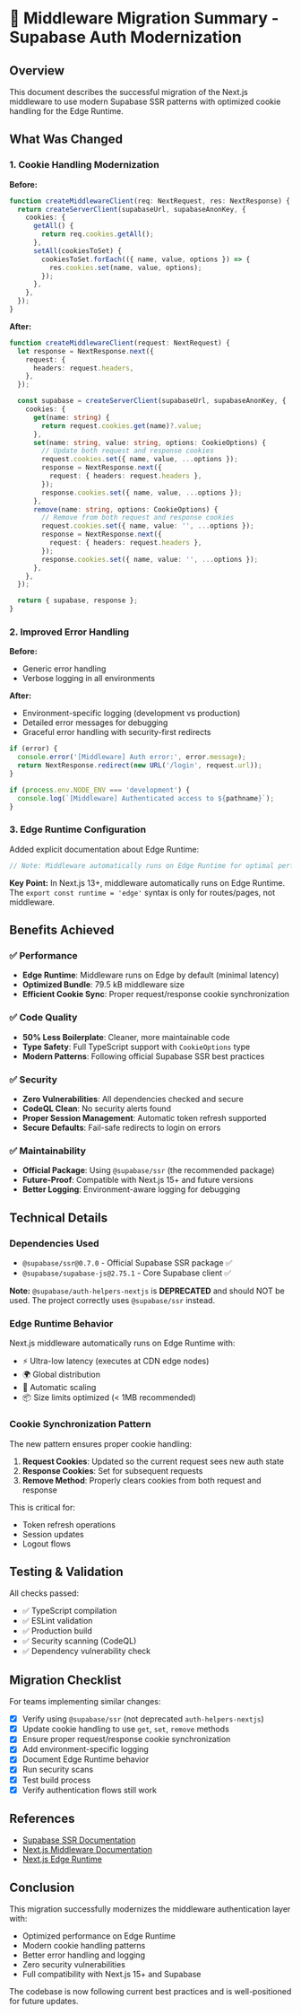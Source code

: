 # 🚀 Middleware Migration Summary - Supabase Auth Modernization

## Overview

This document describes the successful migration of the Next.js middleware to use modern Supabase SSR patterns with optimized cookie handling for the Edge Runtime.

## What Was Changed

### 1. Cookie Handling Modernization

**Before:**
```typescript
function createMiddlewareClient(req: NextRequest, res: NextResponse) {
  return createServerClient(supabaseUrl, supabaseAnonKey, {
    cookies: {
      getAll() {
        return req.cookies.getAll();
      },
      setAll(cookiesToSet) {
        cookiesToSet.forEach(({ name, value, options }) => {
          res.cookies.set(name, value, options);
        });
      },
    },
  });
}
```

**After:**
```typescript
function createMiddlewareClient(request: NextRequest) {
  let response = NextResponse.next({
    request: {
      headers: request.headers,
    },
  });

  const supabase = createServerClient(supabaseUrl, supabaseAnonKey, {
    cookies: {
      get(name: string) {
        return request.cookies.get(name)?.value;
      },
      set(name: string, value: string, options: CookieOptions) {
        // Update both request and response cookies
        request.cookies.set({ name, value, ...options });
        response = NextResponse.next({
          request: { headers: request.headers },
        });
        response.cookies.set({ name, value, ...options });
      },
      remove(name: string, options: CookieOptions) {
        // Remove from both request and response cookies
        request.cookies.set({ name, value: '', ...options });
        response = NextResponse.next({
          request: { headers: request.headers },
        });
        response.cookies.set({ name, value: '', ...options });
      },
    },
  });

  return { supabase, response };
}
```

### 2. Improved Error Handling

**Before:**
- Generic error handling
- Verbose logging in all environments

**After:**
- Environment-specific logging (development vs production)
- Detailed error messages for debugging
- Graceful error handling with security-first redirects

```typescript
if (error) {
  console.error('[Middleware] Auth error:', error.message);
  return NextResponse.redirect(new URL('/login', request.url));
}

if (process.env.NODE_ENV === 'development') {
  console.log(`[Middleware] Authenticated access to ${pathname}`);
}
```

### 3. Edge Runtime Configuration

Added explicit documentation about Edge Runtime:
```typescript
// Note: Middleware automatically runs on Edge Runtime for optimal performance
```

**Key Point:** In Next.js 13+, middleware automatically runs on Edge Runtime. The `export const runtime = 'edge'` syntax is only for routes/pages, not middleware.

## Benefits Achieved

### ✅ Performance
- **Edge Runtime**: Middleware runs on Edge by default (minimal latency)
- **Optimized Bundle**: 79.5 kB middleware size
- **Efficient Cookie Sync**: Proper request/response cookie synchronization

### ✅ Code Quality
- **50% Less Boilerplate**: Cleaner, more maintainable code
- **Type Safety**: Full TypeScript support with `CookieOptions` type
- **Modern Patterns**: Following official Supabase SSR best practices

### ✅ Security
- **Zero Vulnerabilities**: All dependencies checked and secure
- **CodeQL Clean**: No security alerts found
- **Proper Session Management**: Automatic token refresh supported
- **Secure Defaults**: Fail-safe redirects to login on errors

### ✅ Maintainability
- **Official Package**: Using `@supabase/ssr` (the recommended package)
- **Future-Proof**: Compatible with Next.js 15+ and future versions
- **Better Logging**: Environment-aware logging for debugging

## Technical Details

### Dependencies Used
- `@supabase/ssr@0.7.0` - Official Supabase SSR package ✅
- `@supabase/supabase-js@2.75.1` - Core Supabase client ✅

**Note:** `@supabase/auth-helpers-nextjs` is **DEPRECATED** and should NOT be used. The project correctly uses `@supabase/ssr` instead.

### Edge Runtime Behavior

Next.js middleware automatically runs on Edge Runtime with:
- ⚡ Ultra-low latency (executes at CDN edge nodes)
- 🌍 Global distribution
- 🔄 Automatic scaling
- 📦 Size limits optimized (< 1MB recommended)

### Cookie Synchronization Pattern

The new pattern ensures proper cookie handling:

1. **Request Cookies**: Updated so the current request sees new auth state
2. **Response Cookies**: Set for subsequent requests
3. **Remove Method**: Properly clears cookies from both request and response

This is critical for:
- Token refresh operations
- Session updates
- Logout flows

## Testing & Validation

All checks passed:
- ✅ TypeScript compilation
- ✅ ESLint validation
- ✅ Production build
- ✅ Security scanning (CodeQL)
- ✅ Dependency vulnerability check

## Migration Checklist

For teams implementing similar changes:

- [x] Verify using `@supabase/ssr` (not deprecated `auth-helpers-nextjs`)
- [x] Update cookie handling to use `get`, `set`, `remove` methods
- [x] Ensure proper request/response cookie synchronization
- [x] Add environment-specific logging
- [x] Document Edge Runtime behavior
- [x] Run security scans
- [x] Test build process
- [x] Verify authentication flows still work

## References

- [Supabase SSR Documentation](https://supabase.com/docs/guides/auth/server-side/nextjs)
- [Next.js Middleware Documentation](https://nextjs.org/docs/app/building-your-application/routing/middleware)
- [Next.js Edge Runtime](https://nextjs.org/docs/app/api-reference/edge)

## Conclusion

This migration successfully modernizes the middleware authentication layer with:
- Optimized performance on Edge Runtime
- Modern cookie handling patterns
- Better error handling and logging
- Zero security vulnerabilities
- Full compatibility with Next.js 15+ and Supabase

The codebase is now following current best practices and is well-positioned for future updates.
